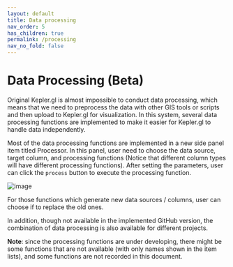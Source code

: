 ```yaml
---
layout: default
title: Data processing
nav_order: 5
has_children: true
permalink: /processing
nav_no_fold: false
---
```


# Data Processing (Beta)

Original Kepler.gl is almost impossible to conduct data processing, which means that we need to preprocess the data with other GIS tools or scripts and then upload to Kepler.gl for visualization. In this system, several data processing functions are implemented to make it easier for Kepler.gl to handle data independently.

Most of the data processing functions are implemented in a new side panel item titled Processor. In this panel, user need to choose the data source, target column, and processing functions (Notice that different column types will have different processing functions). After setting the parameters, user can click the `process` button to execute the processing function.  

![image](../images/processor-side-panel.png)

For those functions which generate new data sources / columns, user can choose if to replace the old ones.

In addition, though not available in the implemented GitHub version, the combination of data processing is also available for different projects.


**Note**: since the processing functions are under developing, there might be some functions that are not available (with only names shown in the item lists), and some functions are not recorded in this document. 





